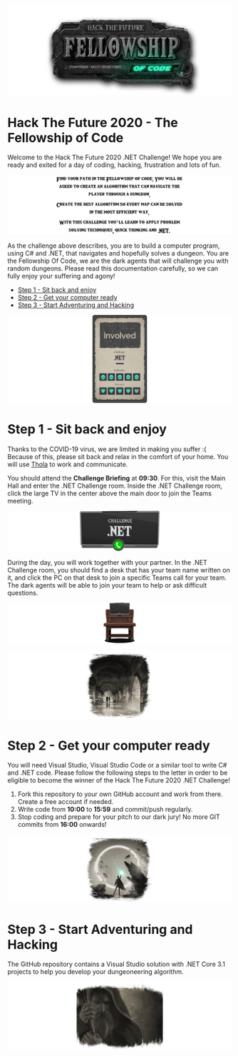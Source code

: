 ![HTF2020 Logo](.documentation/logo.jpg)


# Hack The Future 2020 - The Fellowship of Code

Welcome to the Hack The Future 2020 .NET Challenge! We hope you are ready and exited for a day of coding, hacking, frustration and lots of fun.

![HTF2020 Challenge](.documentation/challenge.png)

As the challenge above describes, you are to build a computer program, using C# and .NET, that navigates and hopefully solves a dungeon. You are the Fellowship Of Code, we are the dark agents that will challenge you with random dungeons. Please read this documentation carefully, so we can fully enjoy your suffering and agony!

* [Step 1 - Sit back and enjoy](#step-1---sit-back-and-enjoy)
* [Step 2 - Get your computer ready](#step-2---get-your-computer-ready)
* [Step 3 - Start Adventuring and Hacking](#step-3---start-adventuring-and-hacking)

![.NET Challenge by Involved](.documentation/involved.jpg)

# Step 1 - Sit back and enjoy

Thanks to the COVID-19 virus, we are limited in making you suffer :( Because of this, please sit back and relax in the comfort of your home. You will use [Thola](https://meet.thola.events/e/cronos/hack-the-future/r/lobby) to work and communicate.

You should attend the **Challenge Briefing** at **09:30**. For this, visit the Main Hall and enter the .NET Challenge room. Inside the .NET Challenge room, click the large TV in the center above the main door to join the Teams meeting.

![TV](.documentation/dotnet-tv.png)

During the day, you will work together with your partner. In the .NET Challenge room, you should find a desk that has your team name written on it, and click the PC on that desk to join a specific Teams call for your team. The dark agents will be able to join your team to help or ask difficult questions.

![PC](.documentation/dotnet-pc.png)



![Dungeon](.documentation/dungeon.jpg)

# Step 2 - Get your computer ready

You will need Visual Studio, Visual Studio Code or a similar tool to write C# and .NET code. Please follow the following steps to the letter in order to be eligible to become the winner of the Hack The Future 2020 .NET Challenge!

1. Fork this repository to your own GitHub account and work from there. Create a free account if needed.
2. Write code from **10:00** to **15:59** and commit/push regularly.
3. Stop coding and prepare for your pitch to our dark jury! No more GIT commits from **16:00** onwards!

![Ring](.documentation/ring.jpg)

# Step 3 - Start Adventuring and Hacking

The GitHub repository contains a Visual Studio solution with .NET Core 3.1 projects to help you develop your dungeoneering algorithm.



![Wizard](.documentation/wizard.jpg)